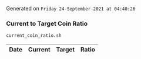 Generated on `Friday 24-September-2021 at 04:40:26`

### Current to Target Coin Ratio
`current_coin_ratio.sh`

Date|Current|Target|Ratio
---|---|---|---
